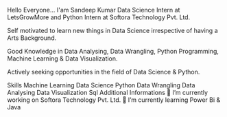 Hello Everyone...
I'am Sandeep Kumar
Data Science Intern at LetsGrowMore and Python Intern at Softora Technology Pvt. Ltd.

Self motivated to learn new things in Data Science irrespective of having a Arts Background.

Good Knowledge in Data Analysing, Data Wrangling, Python Programming, Machine Learning & Data Visualization.

Actively seeking opportunities in the field of Data Science & Python.

Skills
Machine Learning
Data Science
Python
Data Wrangling
Data Analysing
Data Visualization
Sql
Additional Informations
🔭 I’m currently working on Softora Technology Pvt. Ltd.
🌱 I’m currently learning Power Bi & Java
